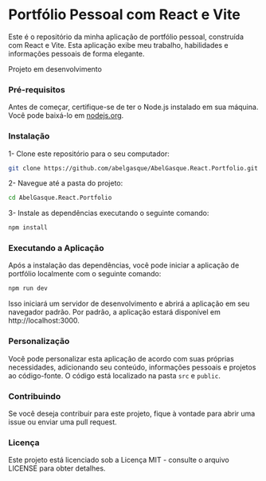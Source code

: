 # Portfólio Pessoal com React e Vite

Este é o repositório da minha aplicação de portfólio pessoal, construída com React e Vite. Esta aplicação exibe meu trabalho, habilidades e informações pessoais de forma elegante.

Projeto em desenvolvimento

### Pré-requisitos

Antes de começar, certifique-se de ter o Node.js instalado em sua máquina. Você pode baixá-lo em [nodejs.org](https://nodejs.org/).

### Instalação

1- Clone este repositório para o seu computador:
``` bash
git clone https://github.com/abelgasque/AbelGasque.React.Portfolio.git
```

2- Navegue até a pasta do projeto:
``` bash
cd AbelGasque.React.Portfolio
```

3- Instale as dependências executando o seguinte comando:
``` bash
npm install
```

### Executando a Aplicação

Após a instalação das dependências, você pode iniciar a aplicação de portfólio localmente com o seguinte comando:
``` bash
npm run dev
```

Isso iniciará um servidor de desenvolvimento e abrirá a aplicação em seu navegador padrão. Por padrão, a aplicação estará disponível em http://localhost:3000.

### Personalização
Você pode personalizar esta aplicação de acordo com suas próprias necessidades, adicionando seu conteúdo, informações pessoais e projetos ao código-fonte. O código está localizado na pasta `src` e `public`.

### Contribuindo
Se você deseja contribuir para este projeto, fique à vontade para abrir uma issue ou enviar uma pull request.

### Licença
Este projeto está licenciado sob a Licença MIT - consulte o arquivo LICENSE para obter detalhes.